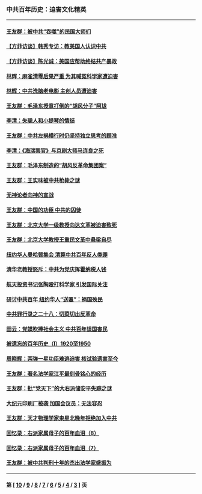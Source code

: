 ### 中共百年历史：迫害文化精英
---
#### [王友群：被中共“吞噬”的民国大师们](../../pages/nf1176111/n13942620.md?04260430) 
#### [【方菲访谈】韩秀专访：教美国人认识中共](../../pages/nf1176111/n13821310.md?04260430) 
#### [【方菲访谈】陈光诚：美国应帮助终结共产暴政](../../pages/nf1176111/n13759521.md?04260430) 
#### [林辉：麻雀清零后果严重 为其喊冤科学家遭迫害](../../pages/nf1176111/n13746900.md?04260430) 
#### [林辉：中共洗脑老电影 主创人员遭迫害](../../pages/nf1176111/n13699437.md?04260430) 
#### [王友群：毛泽东授意打倒的“胡风分子”阿垅](../../pages/nf1176111/n13592541.md?04260430) 
#### [李清：失聪人和小提琴的情结](../../pages/nf1176111/n13459280.md?04260430) 
#### [王友群：中共左祸横行时仍坚持独立思考的顾准](../../pages/nf1176111/n13444722.md?04260430) 
#### [李清：《海瑞罢官》与京剧大师马连良之死](../../pages/nf1176111/n13412316.md?04260430) 
#### [王友群：毛泽东制造的“胡风反革命集团案”](../../pages/nf1176111/n13324909.md?04260430) 
#### [王友群：王实味被中共枪毙之谜](../../pages/nf1176111/n13307502.md?04260430) 
#### [无神论者向神的宣战](../../pages/nf1176111/n13281535.md?04260430) 
#### [王友群：中国的功臣 中共的囚徒](../../pages/nf1176111/n13291790.md?04260430) 
#### [王友群：北京大学一级教授向达文革被迫害致死](../../pages/nf1176111/n13150966.md?04260430) 
#### [王友群：北京大学教授王重民文革中悬梁自尽](../../pages/nf1176111/n13084645.md?04260430) 
#### [纽约华人曼哈顿集会 清算中共百年反人类罪](../../pages/nf1176111/n13084157.md?04260430) 
#### [清华老教授怒斥：中共为党庆挥霍纳税人钱](../../pages/nf1176111/n13071430.md?04260430) 
#### [航天投资书记张陶殴打科学家 引发国际关注](../../pages/nf1176111/n13069132.md?04260430) 
#### [研讨中共百年 纽约华人“送匾”：祸国殃民](../../pages/nf1176111/n13057367.md?04260430) 
#### [中共罪行录之二十八：切菜切出反革命](../../pages/nf1176111/n13030600.md?04260430) 
#### [田云：党媒吹捧社会主义 中共百年误国害民](../../pages/nf1176111/n13006682.md?04260430) 
#### [被遗忘的百年历史（I）1920至1950](../../pages/nf1176111/n12986411.md?04260430) 
#### [周晓辉：两弹一星功臣难逃迫害 核试验遗害至今](../../pages/nf1176111/n12974997.md?04260430) 
#### [王友群：著名法学家江平最刻骨铭心的经历](../../pages/nf1176111/n12970787.md?04260430) 
#### [王友群：批“党天下”的大右派储安平失踪之谜](../../pages/nf1176111/n12954229.md?04260430) 
#### [大纪元印刷厂被袭 加国会议员：无法容忍](../../pages/nf1176111/n12883028.md?04260430) 
#### [王友群：天才物理学家束星北晚年拒绝加入中共](../../pages/nf1176111/n12792913.md?04260430) 
#### [回忆录：右派家属母子的百年血泪（8）](../../pages/nf1176111/n12706196.md?04260430) 
#### [回忆录：右派家属母子的百年血泪（7）](../../pages/nf1176111/n12706191.md?04260430) 
#### [王友群：被中共判刑十年的杰出法学家盛振为](../../pages/nf1176111/n12706141.md?04260430) 

---
#### 第 [ [10](./10.md?04260430) / [9](./9.md?04260430) / [8](./8.md?04260430) / [7](./7.md?04260430) / [6](./6.md?04260430) / [5](./5.md?04260430) / [4](./4.md?04260430) / [3](./3.md?04260430) ] 页
